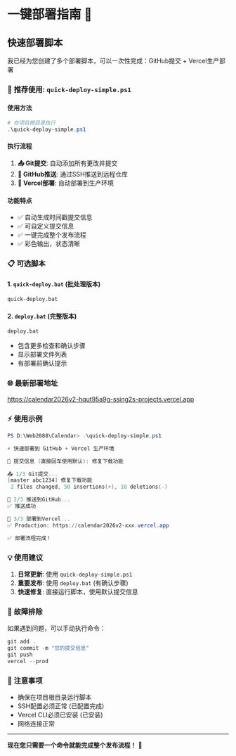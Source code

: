 # 一键部署指南 🚀

## 快速部署脚本

我已经为您创建了多个部署脚本，可以一次性完成：GitHub提交 + Vercel生产部署

### 🎯 **推荐使用**: `quick-deploy-simple.ps1`

#### 使用方法
```powershell
# 在项目根目录执行
.\quick-deploy-simple.ps1
```

#### 执行流程
1. **📤 Git提交**: 自动添加所有更改并提交
2. **🔄 GitHub推送**: 通过SSH推送到远程仓库  
3. **🚀 Vercel部署**: 自动部署到生产环境

#### 功能特点
- ✅ 自动生成时间戳提交信息
- ✅ 可自定义提交信息
- ✅ 一键完成整个发布流程
- ✅ 彩色输出，状态清晰

### 📋 **可选脚本**

#### 1. `quick-deploy.bat` (批处理版本)
```cmd
quick-deploy.bat
```

#### 2. `deploy.bat` (完整版本)
```cmd
deploy.bat
```
- 包含更多检查和确认步骤
- 显示部署文件列表
- 有部署前确认提示

### 🌐 **最新部署地址**
https://calendar2026v2-hqut95a9g-ssing2s-projects.vercel.app

### ⚡ **使用示例**
```powershell
PS D:\Web2088\Calendar> .\quick-deploy-simple.ps1

⚡ 快速部署到 GitHub + Vercel 生产环境

💬 提交信息 (直接回车使用默认): 修复下载功能

📤 1/3 Git提交...
[master abc1234] 修复下载功能
 2 files changed, 50 insertions(+), 10 deletions(-)

🔄 2/3 推送到GitHub...
✅ 推送成功

🚀 3/3 部署到Vercel...
✅ Production: https://calendar2026v2-xxx.vercel.app

✅ 部署流程完成！
```

### 💡 **使用建议**

1. **日常更新**: 使用 `quick-deploy-simple.ps1`
2. **重要发布**: 使用 `deploy.bat` (有确认步骤)
3. **快速修复**: 直接运行脚本，使用默认提交信息

### 🔧 **故障排除**

如果遇到问题，可以手动执行命令：
```powershell
git add .
git commit -m "您的提交信息"
git push
vercel --prod
```

### 📝 **注意事项**

- 确保在项目根目录运行脚本
- SSH配置必须正常 (已配置完成)
- Vercel CLI必须已安装 (已安装)
- 网络连接正常

---

**现在您只需要一个命令就能完成整个发布流程！** 🎉
